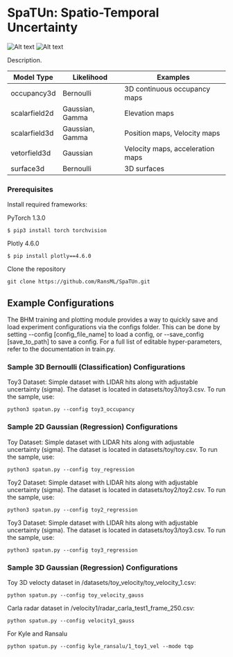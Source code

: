 # SpaTUn: Spatio-Temporal Uncertainty

![Alt text](./plots/Regression_sample.png?raw=true "Regression Sample")
![Alt text](./plots/Occupancy_sample.png?raw=true "Classification Sample")

Description.

| Model Type | Likelihood |Examples |
| ----------- | --- |----------- |
| occupancy3d     | Bernoulli | 3D continuous occupancy maps  |
| scalarfield2d   | Gaussian, Gamma | Elevation maps         |
| scalarfield3d   | Gaussian, Gamma | Position maps, Velocity maps |
| vetorfield3d    | Gaussian | Velocity maps, acceleration maps        |
| surface3d       | Bernoulli | 3D surfaces            |

### Prerequisites

  Install required frameworks:

  PyTorch 1.3.0
  ```
  $ pip3 install torch torchvision
  ```
  Plotly 4.6.0
  ```
  $ pip install plotly==4.6.0
  ```

  Clone the repository
  ```
  git clone https://github.com/RansML/SpaTUn.git
  ```

## Example Configurations

The BHM training and plotting module provides a way to quickly save and load experiment configurations via the configs folder. This can be done by setting --config [config_file_name] to load a config, or --save_config [save_to_path] to save a config. For a full list of editable hyper-parameters, refer to the documentation in train.py.

### Sample 3D Bernoulli (Classification) Configurations

Toy3 Dataset: Simple dataset with LIDAR hits along with adjustable uncertainty (sigma). The dataset is located in datasets/toy3/toy3.csv. To run the sample, use:
```
python3 spatun.py --config toy3_occupancy
```

### Sample 2D Gaussian (Regression) Configurations

Toy Dataset: Simple dataset with LIDAR hits along with adjustable uncertainty (sigma). The dataset is located in datasets/toy/toy.csv. To run the sample, use:
```
python3 spatun.py --config toy_regression
```

Toy2 Dataset: Simple dataset with LIDAR hits along with adjustable uncertainty (sigma). The dataset is located in datasets/toy2/toy2.csv. To run the sample, use:
```
python3 spatun.py --config toy2_regression
```

Toy3 Dataset: Simple dataset with LIDAR hits along with adjustable uncertainty (sigma). The dataset is located in datasets/toy3/toy3.csv. To run the sample, use:
```
python3 spatun.py --config toy3_regression
```

### Sample 3D Gaussian (Regression) Configurations

Toy 3D velocty dataset in /datasets/toy_velocity/toy_velocity_1.csv:
```
python spatun.py --config toy_velocity_gauss
```

Carla radar dataset in /velocity1/radar_carla_test1_frame_250.csv:
```
python spatun.py --config velocity1_gauss
```

For Kyle and Ransalu
```
python spatun.py --config kyle_ransalu/1_toy1_vel --mode tqp
```
